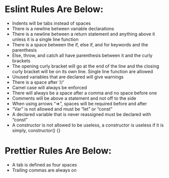 # Eslint Rules Are Below:
- Indents will be tabs instead of spaces
- There is a newline between variable declarations
- There is a newline between a return statement and anything above it unless it is a single line function
- There is a space between the if, else if, and for keywords and the parenthesis
- Else, throw, and catch all have parenthesis between it and the curly brackets
- The opening curly bracket will go at the end of the line and the closing curly bracket will be on its own line. Single line function are allowed
- Unused variables that are declared will give warnings
- There is a space after ‘//‘
- Camel case will always be enforced
- There will always be a space after a comma and no space before one
- Comments will be above a statement and not off to the side
- When using arrows “=>”, spaces will be required before and after
- “Var” is not allowed and must be “let” or “const”
- A declared variable that is never reassigned must be declared with “const”
- A constructor is not allowed to be useless, a constructor is useless if it is simply, constructor() {}

# Prettier Rules Are Below:
- A tab is defined as four spaces
- Trailing commas are always on

